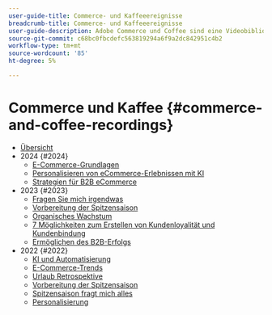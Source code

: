```yaml
---
user-guide-title: Commerce- und Kaffeeereignisse
breadcrumb-title: Commerce- und Kaffeeereignisse
user-guide-description: Adobe Commerce und Coffee sind eine Videobibliothek, in der Experten und Kollegen ihre Gedanken und Ideen zur Verwendung von Adobe Commerce teilen.
source-git-commit: c68bc0fbcdefc563819294a6f9a2dc842951c4b2
workflow-type: tm+mt
source-wordcount: '85'
ht-degree: 5%

---
```



# Commerce und Kaffee {#commerce-and-coffee-recordings}

+ [Übersicht](overview.md)
+ 2024 {#2024}
   + [E-Commerce-Grundlagen](2024/ecommerce-essentials.md)
   + [Personalisieren von eCommerce-Erlebnissen mit KI](2024/personalize-ecommerce.md)
   + [Strategien für B2B eCommerce](2024/commerce-and-coffee-strategies-for-b2b-ecommerce.md)
+ 2023 {#2023}
   + [Fragen Sie mich irgendwas](2023/ask-me-anything.md)
   + [Vorbereitung der Spitzensaison](2023/peak-season-prep.md)
   + [Organisches Wachstum](2023/organic-growth.md)
   + [7 Möglichkeiten zum Erstellen von Kundenloyalität und Kundenbindung](2023/loyalty-retention.md)
   + [Ermöglichen des B2B-Erfolgs](2023/b2b.md)
+ 2022 {#2022}
   + [KI und Automatisierung](2022/ai-and-automation.md)
   + [E-Commerce-Trends](2022/ecommerce-trends.md)
   + [Urlaub Retrospektive](2022/holiday.md)
   + [Vorbereitung der Spitzensaison](2022/peak-season-prep.md)
   + [Spitzensaison fragt mich alles](2022/peak-season-ask-anything.md)
   + [Personalisierung](2022/personalization.md)

<!--+ Commerce Events {#commerce-events}
  + [Overview](commerce-events/overview.md)
  + 2022 {#2022}
    + [Top Tips and Tricks for Adobe Campaign Standard](customer-journeys/2022/tips-and-tricks.md)
    + [Develop and customize data models in Adobe [!DNL Campaign Classic]](customer-journeys/2022/data-models.md)

+ Data and insights {#commerce-release-updates}
  + [Overview](commerce-release-updates/overview.md)
  + 2022 {#2022}
    + [Innovations and trends](data-and-insights/2022/innovations.md)
    + [Sensei and Analysis Workspace](data-and-insights/2022/sensei.md)
    + [Personalize and automate with Adobe Target](data-and-insights/2022/personalize.md)
    + [Analytics and Target applications for Mobile and Apps](data-and-insights/2022/mobile-and-apps.md)
    + [Cross Device Analytics and Customer Journey Analytics](data-and-insights/2022/cross-device-analytics.md) -->
